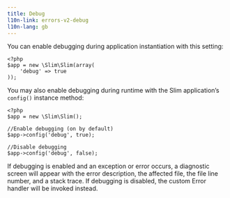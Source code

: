 ```yaml
---
title: Debug
l10n-link: errors-v2-debug
l10n-lang: gb
---
```

You can enable debugging during application instantiation with this setting:

    <?php
    $app = new \Slim\Slim(array(
        'debug' => true
    ));

You may also enable debugging during runtime with the Slim application’s `config()` instance method:

    <?php
    $app = new \Slim\Slim();

    //Enable debugging (on by default)
    $app->config('debug', true);

    //Disable debugging
    $app->config('debug', false);

If debugging is enabled and an exception or error occurs, a diagnostic screen will appear with the error description,
the affected file, the file line number, and a stack trace. If debugging is disabled, the custom Error handler will
be invoked instead.
